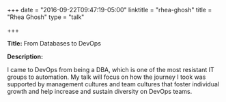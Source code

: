 +++
date = "2016-09-22T09:47:19-05:00"
linktitle = "rhea-ghosh"
title = "Rhea Ghosh"
type = "talk"

+++

<div class="span-15  ">
  <div class="span-15  last ">
  <p><strong>Title:</strong>
From Databases to DevOps
</p>

<p><strong>Description:</strong></p>

<p>
I came to DevOps from being a DBA, which is one of the most resistant IT groups to automation. My talk will focus on how the journey I took was supported by management cultures and team cultures that foster individual growth and help increase and sustain diversity on DevOps teams.
</p>
<p>

  </div>
</div>

